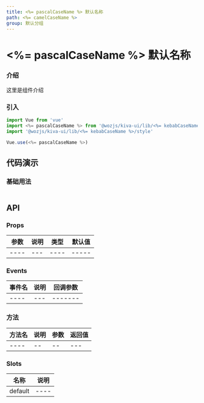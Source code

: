 ```yaml
---
title: <%= pascalCaseName %> 默认名称
path: <%= camelCaseName %>
group: 默认分组
---
```


# <%= pascalCaseName %> 默认名称

### 介绍

这里是组件介绍

### 引入

```js
import Vue from 'vue'
import <%= pascalCaseName %> from '@wozjs/kiva-ui/lib/<%= kebabCaseName %>'
import '@wozjs/kiva-ui/lib/<%= kebabCaseName %>/style'

Vue.use(<%= pascalCaseName %>)
```

## 代码演示

### 基础用法

```vue

```

## API

### Props

|参数|说明|类型|默认值|
|----|---|----|-----|
|----|---|----|-----|

### Events

|事件名|说明|回调参数|
| ---- |---|-------|
| ---- |---|-------|

### 方法

|方法名 |说明|参数|返回值|
| ---- | -- | -- | ---|
| ---- | -- | -- | ---|

### Slots

| 名称     | 说明 |
| -------- | ----|
| default  | ----|